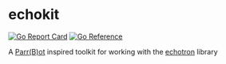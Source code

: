 # echokit

[![Go Report Card](https://goreportcard.com/badge/github.com/DazFather/echokit)](https://goreportcard.com/report/github.com/DazFather/echokit)
[![Go Reference](https://pkg.go.dev/badge/github.com/DazFather/echokit.svg)](https://pkg.go.dev/github.com/DazFather/echokit)

A [Parr(B)ot](https://github.com/DazFather/Parrbot) inspired toolkit for working with the [echotron](https://github.com/NicoNex/echotron) library
